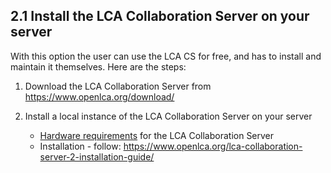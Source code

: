 <style>
    /* initialise the counter */
    body { counter-reset: figureCounter;
    counter-reset: h1counter h2counter h3counter h4counter h5counter h6counter;
     }
    /* increment the counter for every instance of a figure even if it doesn't have a caption */
    figure { counter-increment: figureCounter; text-align: center}
    /* prepend the counter to the figcaption content */
    figure figcaption:before {
        content: "Figure 2-1-" counter(figureCounter) ": "
    }
    /* increment the counter for every instance of a table even if it doesn't have a caption */
    table { counter-increment: tableCounter; }
    /* prepend the counter to the figcaption content */
    caption:before {
        content: "Table 2-1-" counter(tableCounter) ": ";
    }
    
    /* create padding between table cells*/
    th, td {
        padding: 15px;
    }
</style>

<h2 id="header-2-1">2.1     Install the LCA Collaboration Server on your server</h2>

With this option the user can use the LCA CS for free, and has to install and maintain it themselves. Here are the steps:

1.	  Download the LCA Collaboration Server from <https://www.openlca.org/download/>
2.    Install a local instance of the LCA Collaboration Server on your server 

      * [Hardware requirements](./chapter_8_4.md) for the LCA Collaboration Server
      *	Installation - follow: <https://www.openlca.org/lca-collaboration-server-2-installation-guide/>
